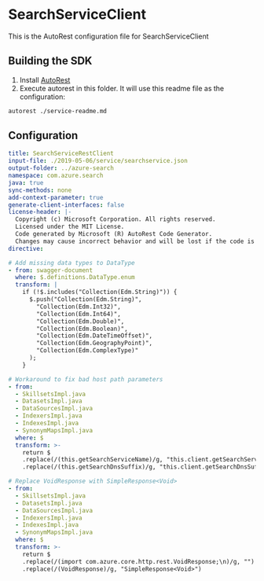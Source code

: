 # SearchServiceClient

This is the AutoRest configuration file for SearchServiceClient

## Building the SDK

1. Install [AutoRest](https://github.com/Azure/autorest/blob/master/README.md#installing-autorest)
2. Execute  autorest in this folder. It will use this readme file as the configuration:

```bash
autorest ./service-readme.md
```

## Configuration

```yaml
title: SearchServiceRestClient
input-file: ./2019-05-06/service/searchservice.json
output-folder: ../azure-search
namespace: com.azure.search
java: true
sync-methods: none
add-context-parameter: true
generate-client-interfaces: false
license-header: |-
  Copyright (c) Microsoft Corporation. All rights reserved.
  Licensed under the MIT License.
  Code generated by Microsoft (R) AutoRest Code Generator.
  Changes may cause incorrect behavior and will be lost if the code is regenerated.
directive:

# Add missing data types to DataType
- from: swagger-document
  where: $.definitions.DataType.enum
  transform: |
    if (!$.includes("Collection(Edm.String)")) {
      $.push("Collection(Edm.String)",
        "Collection(Edm.Int32)",
        "Collection(Edm.Int64)",
        "Collection(Edm.Double)",
        "Collection(Edm.Boolean)",
        "Collection(Edm.DateTimeOffset)",
        "Collection(Edm.GeographyPoint)",
        "Collection(Edm.ComplexType)"
      );
    }

# Workaround to fix bad host path parameters
- from: 
  - SkillsetsImpl.java
  - DatasetsImpl.java
  - DataSourcesImpl.java
  - IndexersImpl.java
  - IndexesImpl.java
  - SynonymMapsImpl.java
  where: $
  transform: >-
    return $
    .replace(/(this.getSearchServiceName)/g, "this.client.getSearchServiceName")
    .replace(/(this.getSearchDnsSuffix)/g, "this.client.getSearchDnsSuffix")

# Replace VoidResponse with SimpleResponse<Void>
- from:
  - SkillsetsImpl.java
  - DatasetsImpl.java
  - DataSourcesImpl.java
  - IndexersImpl.java
  - IndexesImpl.java
  - SynonymMapsImpl.java
  where: $
  transform: >-
    return $
    .replace(/(import com.azure.core.http.rest.VoidResponse;\n)/g, "")
    .replace(/(VoidResponse)/g, "SimpleResponse<Void>")
```
